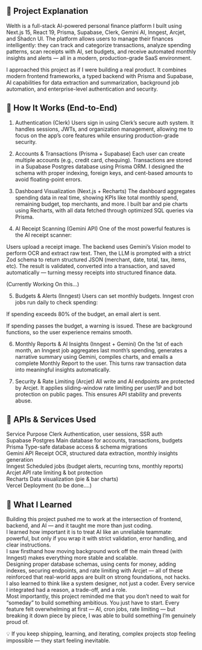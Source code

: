 🧠 Project Explanation
---

Welth is a full-stack AI-powered personal finance platform I built using Next.js 15, React 19, Prisma, Supabase, Clerk, Gemini AI, Inngest, Arcjet, and Shadcn UI.
The platform allows users to manage their finances intelligently: they can track and categorize transactions, analyze spending patterns, scan receipts with AI, set budgets, and receive automated monthly insights and alerts — all in a modern, production-grade SaaS environment.

I approached this project as if I were building a real product. It combines modern frontend frameworks, a typed backend with Prisma and Supabase, AI capabilities for data extraction and summarization, background job automation, and enterprise-level authentication and security.


🧭 How It Works (End-to-End)
---

1. Authentication (Clerk)
Users sign in using Clerk’s secure auth system. It handles sessions, JWTs, and organization management, allowing me to focus on the app’s core features while ensuring production-grade security.

2. Accounts & Transactions (Prisma + Supabase)
Each user can create multiple accounts (e.g., credit card, chequing). Transactions are stored in a Supabase Postgres database using Prisma ORM. I designed the schema with proper indexing, foreign keys, and cent-based amounts to avoid floating-point errors.

3. Dashboard Visualization (Next.js + Recharts)
The dashboard aggregates spending data in real time, showing KPIs like total monthly spend, remaining budget, top merchants, and more. I built bar and pie charts using Recharts, with all data fetched through optimized SQL queries via Prisma.

4. AI Receipt Scanning (Gemini API)
One of the most powerful features is the AI receipt scanner:

Users upload a receipt image. The backend uses Gemini’s Vision model to perform OCR and extract raw text. Then, the LLM is prompted with a strict Zod schema to return structured JSON (merchant, date, total, tax, items, etc). The result is validated, converted into a transaction, and saved automatically — turning messy receipts into structured finance data.

(Currently Working On this...)

5. Budgets & Alerts (Inngest)
Users can set monthly budgets. Inngest cron jobs run daily to check spending:

If spending exceeds 80% of the budget, an email alert is sent.

If spending passes the budget, a warning is issued.
These are background functions, so the user experience remains smooth.

6. Monthly Reports & AI Insights (Inngest + Gemini)
On the 1st of each month, an Inngest job aggregates last month’s spending, generates a narrative summary using Gemini, compiles charts, and emails a complete Monthly Report to the user. This turns raw transaction data into meaningful insights automatically.

7. Security & Rate Limiting (Arcjet)
All write and AI endpoints are protected by Arcjet. It applies sliding-window rate limiting per user/IP and bot protection on public pages. This ensures API stability and prevents abuse.


📡 APIs & Services Used
---

Service	Purpose
Clerk	Authentication, user sessions, SSR auth<br/>
Supabase Postgres	Main database for accounts, transactions, budgets<br/>
Prisma	Type-safe database access & schema migrations<br/>
Gemini API	Receipt OCR, structured data extraction, monthly insights generation<br/>
Inngest	Scheduled jobs (budget alerts, recurring txns, monthly reports)<br/>
Arcjet	API rate limiting & bot protection<br/>
Recharts	Data visualization (pie & bar charts)<br/>
Vercel	Deployment (to be done....)<br/>


🧠 What I Learned
---

Building this project pushed me to work at the intersection of frontend, backend, and AI — and it taught me more than just coding.<br/>
I learned how important it is to treat AI like an unreliable teammate: powerful, but only if you wrap it with strict validation, error handling, and clear instructions.<br/>
I saw firsthand how moving background work off the main thread (with Inngest) makes everything more stable and scalable.<br/>
Designing proper database schemas, using cents for money, adding indexes, securing endpoints, and rate limiting with Arcjet — all of these reinforced that real-world apps are built on strong foundations, not hacks.<br/>
I also learned to think like a system designer, not just a coder. Every service I integrated had a reason, a trade-off, and a role.<br/>
Most importantly, this project reminded me that you don’t need to wait for “someday” to build something ambitious. You just have to start. Every feature felt overwhelming at first — AI, cron jobs, rate limiting — but breaking it down piece by piece, I was able to build something I’m genuinely proud of.<br/>

💡 If you keep shipping, learning, and iterating, complex projects stop feeling impossible — they start feeling inevitable.
